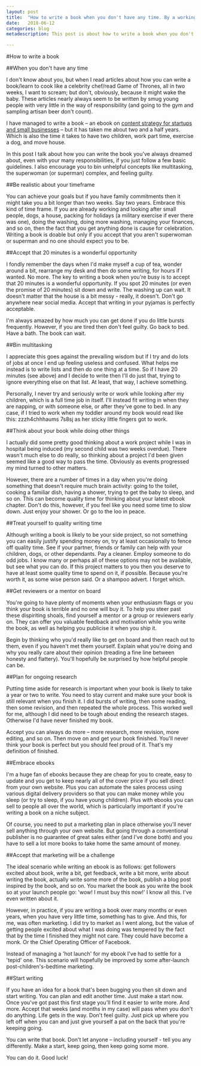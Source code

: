 ```yaml
---
layout: post
title:  "How to write a book when you don't have any time. By a working mum."
date:   2018-06-12 
categories: blog
metadescription: This post is about how to write a book when you don't have any time. It's particularly aimed at busy men and women who have children. 

---
```


#How to write a book 

##When you don't have any time


I don't know about you, but when I read articles about how you can write a book/learn to cook like a celebrity chef/read Game of Thrones, all in two weeks, I want to scream; but don't, obviously, because it might wake the baby. These articles nearly always seem to be written by smug young people with very little in the way of responsibility (and going to the gym and sampling artisan beer don't count). 

I have managed to write a book – an ebook on [content strategy for startups and small businesses](http://contentedstrategy.com/content_strategy_for_startups.html) – but it has taken me about two and a half years. Which is also the time it takes to have two children, work part time, exercise a dog, and move house. 

In this post I talk about how you can write the book you've always dreamed about, even with your many responsibilities, if you just follow a few basic guidelines. I also encourage you to bin unhelpful concepts like multitasking, the superwoman (or superman) complex, and feeling guilty.  



##Be realistic about your timeframe

You can achieve your goals but if you have family commitments then it might take you a bit longer than two weeks. Say two years. Embrace this kind of time frame. If you are already working and looking after small people, dogs, a house, packing for holidays (a military exercise if ever there was one), doing the washing, doing more washing, managing your finances, and so on, then the fact that you get anything done is cause for celebration. Writing a book is doable but only if you accept that you aren't superwoman or superman and no one should expect you to be. 



##Accept that 20 minutes is a wonderful opportunity

I fondly remember the days when I'd make myself a cup of tea, wonder around a bit, rearrange my desk and then do some writing, for hours if I wanted. No more. The key to writing a book when you're busy is to accept that 20 minutes is a wonderful opportunity. If you spot 20 minutes (or even the promise of 20 minutes) sit down and write. The washing up can wait. It doesn't matter that the house is a bit messy - really, it doesn't. Don't go anywhere near social media. Accept that writing in your pyjamas is perfectly acceptable. 

I'm always amazed by how much you can get done if you do little bursts frequently. However, if you are tired then don't feel guilty. Go back to bed. Have a bath. The book can wait.



##Bin multitasking

I appreciate this goes against the prevailing wisdom but if I try and do lots of jobs at once I end up feeling useless and confused. What helps me instead is to write lists and then do one thing at a time. So if I have 20 minutes (see above) and I decide to write then I'll do just that, trying to ignore everything else on that list. At least, that way, I achieve something. 

Personally, I never try and seriously write or work while looking after my children, which is a full time job in itself. I'll instead fit writing in when they are napping, or with someone else, or after they've gone to bed. In any case, if I tried to work when my toddler around my book would read like this: zzzh4chhhaums 7s8sj as her sticky little fingers got to work.



##Think about your book while doing other things

I actually did some pretty good thinking about a work project while I was in hospital being induced (my second child was two weeks overdue). There wasn't much else to do really, so thinking about a project I'd been given seemed like a good way to pass the time. Obviously as events progressed my mind turned to other matters. 

However, there are a number of times in a day when you're doing something that doesn't require much brain activity: going to the toilet, cooking a familiar dish, having a shower, trying to get the baby to sleep, and so on. This can become quality time for thinking about your latest ebook chapter. Don't do this, however, if you feel like you need some time to slow down. Just enjoy your shower. Or go to the loo in peace.



##Treat yourself to quality writing time 

Although writing a book is likely to be your side project, so not something you can easily justify spending money on, try at least occasionally to fence off quality time. See if your partner, friends or family can help with your children, dogs, or other dependants. Pay a cleaner. Employ someone to do odd jobs. I know many or perhaps all of these options may not be available, but see what you can do. If this project matters to you then you deserve to have at least some quality time to spend on it, if possible. Because you're worth it, as some wise person said. Or a shampoo advert. I forget which. 


##Get reviewers or a mentor on board

You're going to have plenty of moments when your enthusiasm flags or you think your book is terrible and no one will buy it. To help you steer past these dispiriting shoals, find yourself a mentor or a group or reviewers early on. They can offer you valuable feedback and motivation while you write the book, as well as helping you publicise it when you ship it. 

Begin by thinking who you'd really like to get on board and then reach out to them, even if you haven't met them yourself. Explain what you're doing and why you really care about their opinion (treading a fine line between honesty and flattery). You'll hopefully be surprised by how helpful people can be.



##Plan for ongoing research

Putting time aside for research is important when your book is likely to take a year or two to write. You need to stay current and make sure your book is still relevant when you finish it. I did bursts of writing, then some reading, then some revision, and then repeated the whole process. This worked well for me, although I did need to be tough about ending the research stages.  Otherwise I'd have never finished my book. 

Accept you can always do more – more research, more revision, more editing, and so on. Then move on and get your book finished. You'll never think your book is perfect but you should feel proud of it. That's my definition of finished.



##Embrace ebooks

I'm a huge fan of ebooks because they are cheap for you to create, easy to update and you get to keep nearly all of the cover price if you sell direct from your own website. Plus you can automate the sales process using various digital delivery providers so that you can make money while you sleep (or try to sleep, if you have young children). Plus with ebooks you can sell to people all over the world, which is particularly important if you're writing a book on a niche subject. 

Of course, you need to put a marketing plan in place otherwise you'll never sell anything through your own website. But going through a conventional publisher is no guarantee of great sales either (and I've done both) and you have to sell a lot more books to take home the same amount of money. 



##Accept that marketing will be a challenge

The ideal scenario while writing an ebook is as follows: get followers excited about book, write a bit, get feedback, write a bit more, write about writing the book, actually write some more of the book, publish a blog post inspired by the book, and so on. You market the book as you write the book so at your launch people go: 'wow! I must buy this now!' I know all this. I've even written about it. 

However, in practice, if you are writing a book over many months or even years, when you have very little time, something has to give. And this, for me, was often marketing. I did try to market as I went along, but the value of getting people excited about what I was doing was tempered by the fact that by the time I finished they might not care. They could have become a monk. Or the Chief Operating Officer of Facebook. 

Instead of managing a 'hot launch' for my ebook I've had to settle for a 'tepid' one. This scenario will hopefully be improved by some after-launch post-children's-bedtime marketing. 



##Start writing

If you have an idea for a book that's been bugging you then sit down and start writing. You can plan and edit another time. Just make a start now. Once you've got past this first stage you'll find it easier to write more. And more. Accept that weeks (and months in my case) will pass when you don't do anything. Life gets in the way. Don't feel guilty. Just pick up where you left off when you can and just give yourself a pat on the back that you're keeping going. 

You can write that book. Don't let anyone – including yourself  - tell you any differently. Make a start, keep going, then keep going some more. 

You can do it. Good luck!


